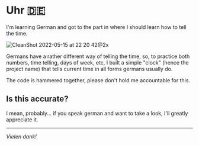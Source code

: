 # Uhr 🇩🇪

I'm learning German and got to the part in where I should learn how to tell the time.

![CleanShot 2022-05-15 at 22 20 42@2x](https://user-images.githubusercontent.com/245435/168504309-d324f79d-3e91-48fa-b82e-4f0d2f723e5e.png)


Germans have a rather different way of telling the time, so, to practice both numbers, time telling, days of week, etc, I built a simple "clock" (hence the project name) that tells current time in all forms germans usually do.

The code is hammered together, please don't hold me accountable for this.

## Is this accurate?

I mean, probably... if you speak german and want to take a look, I'll greatly appreciate it.

---

_Vielen dank!_
